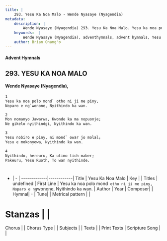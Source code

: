 ```yaml
---
title: |
    293. Yesu Ka Noa Malo - Wende Nyasaye (Nyagendia)
metadata:
    description: |
        Wende Nyasaye (Nyagendia) 293. Yesu Ka Noa Malo. Yesu ka noa polo mond` otho ni ji me piny, Noparo e ng`wonone, Nyithindo ka wan.  
    keywords:  |
        Wende Nyasaye (Nyagendia), adventhymnals, advent hymnals, Yesu Ka Noa Malo, Yesu ka noa polo mond` otho ni ji me piny, Noparo e ng`wonone, Nyithindo ka wan.. 
    author: Brian Onang'o
---
```


#### Advent Hymnals
## 293. YESU KA NOA MALO
####  Wende Nyasaye (Nyagendia),

```txt
1
Yesu ka noa polo mond` otho ni ji me piny,
Noparo e ng`wonone, Nyithindo ka wan.

2
Mon nomanyo Jawarwa, Kwonde ka ma nopuonje;
Ne gikelo nyithindgi, Nyithindo ka wan.

3
Yesu nobiro e piny, ni mond` owar jo molal;
Yesu e mokonyowa, Nyithindo ka wan.

4
Nyithindo, hereuru, Ka utimo tich maber;
Pakeuru, Yesu Ruoth, To wan nyithinde.




```

- |   -  |
-------------|------------|
Title | Yesu Ka Noa Malo |
Key |  |
Titles | undefined |
First Line | Yesu ka noa polo mond` otho ni ji me piny, Noparo e ng`wonone, Nyithindo ka wan. |
Author | 
Year | 
Composer| |
Hymnal|  - |
Tune|  |
Metrical pattern | |
# Stanzas |  |
Chorus |  |
Chorus Type |  |
Subjects | |
Texts |  |
Print Texts | 
Scripture Song |  |
    

